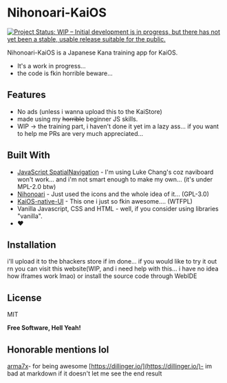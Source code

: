 # Nihonoari-KaiOS

[![Project Status: WIP – Initial development is in progress, but there has not yet been a stable, usable release suitable for the public.](https://www.repostatus.org/badges/latest/wip.svg)](https://www.repostatus.org/#wip)

Nihonoari-KaiOS is a Japanese Kana training app for KaiOS.

- It's a work in progress... 
- the code is fkin horrible beware...

## Features

- No ads (unless i wanna upload this to the KaiStore)
- made using my ~~horrible~~ beginner JS skills. 
- WIP -> the training part, i haven't done it yet im a lazy ass... if you want to help me PRs are very much appreciated...

## Built With
- [JavaScript SpatialNavigation](https://github.com/luke-chang/js-spatial-navigation) - I'm using Luke Chang's coz naviboard won't work... and i'm not smart enough to make my own... (it's under MPL-2.0 btw)
- [Nihonoari](https://github.com/aeri/Nihonoari-App) - Just used the icons and the whole idea of it... (GPL-3.0)
- [KaiOS-native-UI](https://github.com/canicjusz/KaiOS-native-UI) - This one i just so fkin awesome.... (WTFPL)
- Vanilla Javascript, CSS and HTML - well, if you consider using libraries "vanilla".
- ❤️




## Installation

i'll upload it to the bhackers store if im done... if you would like to try it out rn you can visit this website(WIP, and i need help with this... i have no idea how iframes work lmao) or install the source code through WebIDE

## License

MIT

**Free Software, Hell Yeah!**

## Honorable mentions lol
[arma7x](https://github.com/arma7x/)- for being awesome
[https://dillinger.io/](https://dillinger.io/)- im bad at markdown if it doesn't let me see the end result

